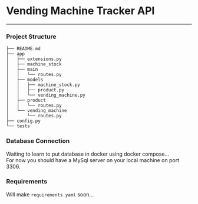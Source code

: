 # Vending Machine Tracker API #

---

### Project Structure
```.
├── README.md
├── app
│   ├── extensions.py
│   ├── machine_stock
│   ├── main
│   │   └── routes.py           
│   ├── models
│   │   ├── machine_stock.py
│   │   ├── product.py
│   │   └── vending_machine.py
│   ├── product
│   │   └── routes.py
│   └── vending_machine
│       └── routes.py
├── config.py
└── tests
```

### Database Connection
Waiting to learn to put database in docker using docker compose... <br which>
For now you should have a MySql server on your local machine on port 3306.

### Requirements
Will make `requirements.yaml` soon...




